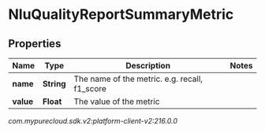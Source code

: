 # NluQualityReportSummaryMetric


## Properties

| Name | Type | Description | Notes |
| ------------ | ------------- | ------------- | ------------- |
| **name** | **String** | The name of the metric. e.g. recall, f1_score |  |
| **value** | **Float** | The value of the metric |  |




_com.mypurecloud.sdk.v2:platform-client-v2:216.0.0_
